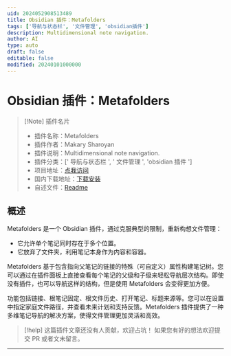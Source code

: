 ```yaml
---
uid: 2024052908513489
title: Obsidian 插件：Metafolders
tags: ['导航与状态栏', '文件管理', 'obsidian插件']
description: Multidimensional note navigation.
author: AI
type: auto
draft: false
editable: false
modified: 20240101000000
---
```


# Obsidian 插件：Metafolders

> [!Note] 插件名片
> - 插件名称：Metafolders
> - 插件作者：Makary Sharoyan
> - 插件说明：Multidimensional note navigation.
> - 插件分类：[' 导航与状态栏 ', ' 文件管理 ', 'obsidian 插件 ']
> - 项目地址：[点我访问](https://github.com/makary-s/obsidian-metafolders)
> - 国内下载地址：[下载安装](https://pkmer.cn/products/plugin/pluginMarket/?metafolders)
> - 自述文件：[Readme](https://ghproxy.net/https://raw.githubusercontent.com/makary-s/obsidian-metafolders/main/README.md)

## 概述

Metafolders 是一个 Obsidian 插件，通过克服典型的限制，重新构想文件管理：

- 它允许单个笔记同时存在于多个位置。
- 它放弃了文件夹，利用笔记本身作为内容和容器。

Metafolders 基于包含指向父笔记的链接的特殊（可自定义）属性构建笔记树。您可以通过在插件面板上直接查看每个笔记的父级和子级来轻松导航层次结构。即使没有插件，也可以导航这样的结构，但是使用 Metafolders 会变得更加方便。

功能包括链接、根笔记固定、根文件历史、打开笔记、标题来源等。您可以在设置中指定家庭文件路径，并查看未来计划和支持反馈。Metafolders 插件提供了一种多维笔记导航的解决方案，使得文件管理更加灵活和高效。

> [!help]
> 这篇插件文章还没有人贡献，欢迎占坑！
> 如果您有好的想法欢迎提交 PR 或者文末留言。

---



